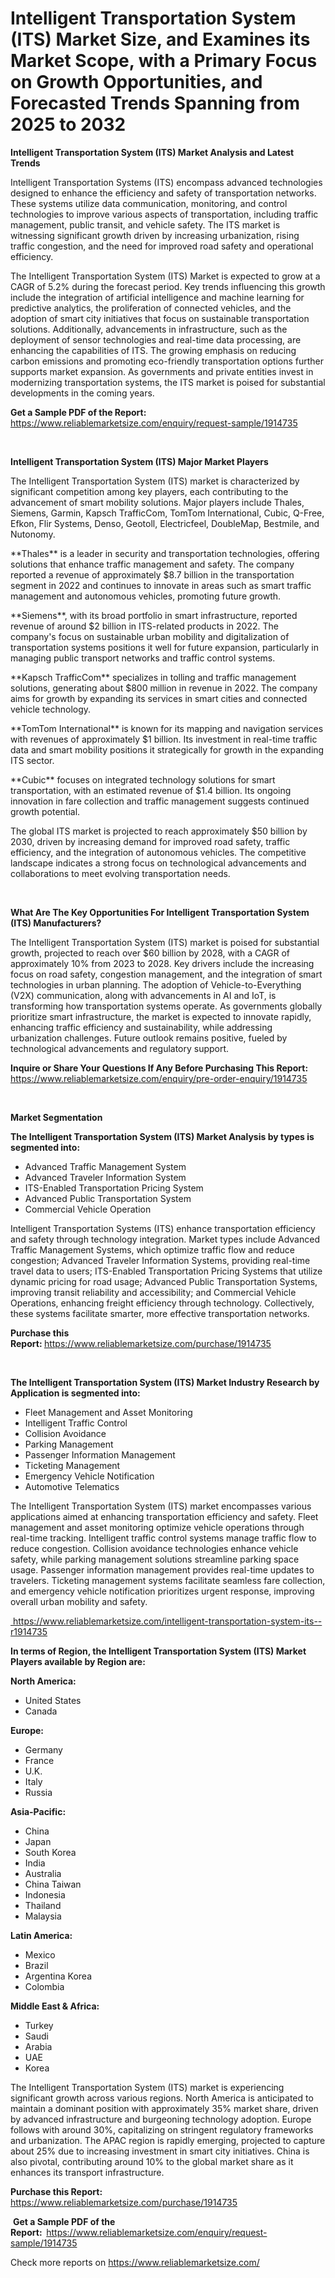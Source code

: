 <p><h1>Intelligent Transportation System (ITS) Market Size, and Examines its Market Scope, with a Primary Focus on Growth Opportunities, and Forecasted Trends Spanning from 2025 to 2032</h1></p><p><strong>Intelligent Transportation System (ITS) Market Analysis and Latest Trends</strong></p>
<p><p>Intelligent Transportation Systems (ITS) encompass advanced technologies designed to enhance the efficiency and safety of transportation networks. These systems utilize data communication, monitoring, and control technologies to improve various aspects of transportation, including traffic management, public transit, and vehicle safety. The ITS market is witnessing significant growth driven by increasing urbanization, rising traffic congestion, and the need for improved road safety and operational efficiency.</p><p>The Intelligent Transportation System (ITS) Market is expected to grow at a CAGR of 5.2% during the forecast period. Key trends influencing this growth include the integration of artificial intelligence and machine learning for predictive analytics, the proliferation of connected vehicles, and the adoption of smart city initiatives that focus on sustainable transportation solutions. Additionally, advancements in infrastructure, such as the deployment of sensor technologies and real-time data processing, are enhancing the capabilities of ITS. The growing emphasis on reducing carbon emissions and promoting eco-friendly transportation options further supports market expansion. As governments and private entities invest in modernizing transportation systems, the ITS market is poised for substantial developments in the coming years.</p></p>
<p><strong>Get a Sample PDF of the Report:&nbsp;</strong> <a href="https://www.reliablemarketsize.com/enquiry/request-sample/1914735?utm_campaign=2462&utm_medium=2&utm_source=Github&utm_content=ia&utm_term=31032025&utm_id=intelligent-transportation-system-its">https://www.reliablemarketsize.com/enquiry/request-sample/1914735</a></p>
<p>&nbsp;</p>
<p><strong>Intelligent Transportation System (ITS) Major Market Players</strong></p>
<p><p>The Intelligent Transportation System (ITS) market is characterized by significant competition among key players, each contributing to the advancement of smart mobility solutions. Major players include Thales, Siemens, Garmin, Kapsch TrafficCom, TomTom International, Cubic, Q-Free, Efkon, Flir Systems, Denso, Geotoll, Electricfeel, DoubleMap, Bestmile, and Nutonomy.</p><p>**Thales** is a leader in security and transportation technologies, offering solutions that enhance traffic management and safety. The company reported a revenue of approximately $8.7 billion in the transportation segment in 2022 and continues to innovate in areas such as smart traffic management and autonomous vehicles, promoting future growth.</p><p>**Siemens**, with its broad portfolio in smart infrastructure, reported revenue of around $2 billion in ITS-related products in 2022. The company's focus on sustainable urban mobility and digitalization of transportation systems positions it well for future expansion, particularly in managing public transport networks and traffic control systems.</p><p>**Kapsch TrafficCom** specializes in tolling and traffic management solutions, generating about $800 million in revenue in 2022. The company aims for growth by expanding its services in smart cities and connected vehicle technology.</p><p>**TomTom International** is known for its mapping and navigation services with revenues of approximately $1 billion. Its investment in real-time traffic data and smart mobility positions it strategically for growth in the expanding ITS sector.</p><p>**Cubic** focuses on integrated technology solutions for smart transportation, with an estimated revenue of $1.4 billion. Its ongoing innovation in fare collection and traffic management suggests continued growth potential.</p><p>The global ITS market is projected to reach approximately $50 billion by 2030, driven by increasing demand for improved road safety, traffic efficiency, and the integration of autonomous vehicles. The competitive landscape indicates a strong focus on technological advancements and collaborations to meet evolving transportation needs.</p></p>
<p>&nbsp;</p>
<p><strong>What Are The Key Opportunities For Intelligent Transportation System (ITS) Manufacturers?</strong></p>
<p><p>The Intelligent Transportation System (ITS) market is poised for substantial growth, projected to reach over $60 billion by 2028, with a CAGR of approximately 10% from 2023 to 2028. Key drivers include the increasing focus on road safety, congestion management, and the integration of smart technologies in urban planning. The adoption of Vehicle-to-Everything (V2X) communication, along with advancements in AI and IoT, is transforming how transportation systems operate. As governments globally prioritize smart infrastructure, the market is expected to innovate rapidly, enhancing traffic efficiency and sustainability, while addressing urbanization challenges. Future outlook remains positive, fueled by technological advancements and regulatory support.</p></p>
<p><strong>Inquire or Share Your Questions If Any Before Purchasing This Report:</strong> <a href="https://www.reliablemarketsize.com/enquiry/pre-order-enquiry/1914735?utm_campaign=2462&utm_medium=2&utm_source=Github&utm_content=ia&utm_term=31032025&utm_id=intelligent-transportation-system-its">https://www.reliablemarketsize.com/enquiry/pre-order-enquiry/1914735</a></p>
<p>&nbsp;</p>
<p><strong>Market Segmentation</strong></p>
<p><strong>The Intelligent Transportation System (ITS) Market Analysis by types is segmented into:</strong></p>
<p><ul><li>Advanced Traffic Management System</li><li>Advanced Traveler Information System</li><li>ITS-Enabled Transportation Pricing System</li><li>Advanced Public Transportation System</li><li>Commercial Vehicle Operation</li></ul></p>
<p><p>Intelligent Transportation Systems (ITS) enhance transportation efficiency and safety through technology integration. Market types include Advanced Traffic Management Systems, which optimize traffic flow and reduce congestion; Advanced Traveler Information Systems, providing real-time travel data to users; ITS-Enabled Transportation Pricing Systems that utilize dynamic pricing for road usage; Advanced Public Transportation Systems, improving transit reliability and accessibility; and Commercial Vehicle Operations, enhancing freight efficiency through technology. Collectively, these systems facilitate smarter, more effective transportation networks.</p></p>
<p><strong>Purchase this Report:&nbsp;</strong><a href="https://www.reliablemarketsize.com/purchase/1914735?utm_campaign=2462&utm_medium=2&utm_source=Github&utm_content=ia&utm_term=31032025&utm_id=intelligent-transportation-system-its">https://www.reliablemarketsize.com/purchase/1914735</a></p>
<p>&nbsp;</p>
<p><strong>The Intelligent Transportation System (ITS) Market Industry Research by Application is segmented into:</strong></p>
<p><ul><li>Fleet Management and Asset Monitoring</li><li>Intelligent Traffic Control</li><li>Collision Avoidance</li><li>Parking Management</li><li>Passenger Information Management</li><li>Ticketing Management</li><li>Emergency Vehicle Notification</li><li>Automotive Telematics</li></ul></p>
<p><p>The Intelligent Transportation System (ITS) market encompasses various applications aimed at enhancing transportation efficiency and safety. Fleet management and asset monitoring optimize vehicle operations through real-time tracking. Intelligent traffic control systems manage traffic flow to reduce congestion. Collision avoidance technologies enhance vehicle safety, while parking management solutions streamline parking space usage. Passenger information management provides real-time updates to travelers. Ticketing management systems facilitate seamless fare collection, and emergency vehicle notification prioritizes urgent response, improving overall urban mobility and safety.</p></p>
<p><a href="https://www.reliablemarketsize.com/intelligent-transportation-system-its--r1914735?utm_campaign=2462&utm_medium=2&utm_source=Github&utm_content=ia&utm_term=31032025&utm_id=intelligent-transportation-system-its">&nbsp;https://www.reliablemarketsize.com/intelligent-transportation-system-its--r1914735</a></p>
<p><strong>In terms of Region, the Intelligent Transportation System (ITS) Market Players available by Region are:</strong></p>
<p>
    <p> <strong> North America: </strong>
        <ul>
            <li>United States</li>
            <li>Canada</li>
        </ul>
        </p> 
    <p> <strong> Europe: </strong>
        <ul>
            <li>Germany</li>
            <li>France</li>
            <li>U.K.</li>
            <li>Italy</li>
            <li>Russia</li>
        </ul>
        </p> 
    <p> <strong> Asia-Pacific: </strong>
        <ul>
            <li>China</li>
            <li>Japan</li>
            <li>South Korea</li>
            <li>India</li>
            <li>Australia</li>
            <li>China Taiwan</li>
            <li>Indonesia</li>
            <li>Thailand</li>
            <li>Malaysia</li>
        </ul>
        </p> 
    <p> <strong> Latin America: </strong>
        <ul>
            <li>Mexico</li>
            <li>Brazil</li>
            <li>Argentina Korea</li>
            <li>Colombia</li>
        </ul>
        </p> 
    <p> <strong> Middle East & Africa: </strong>
        <ul>
            <li>Turkey</li>
            <li>Saudi</li>
            <li>Arabia</li>
            <li>UAE</li>
            <li>Korea</li>
        </ul>
    </p>
    </p>
<p><p>The Intelligent Transportation System (ITS) market is experiencing significant growth across various regions. North America is anticipated to maintain a dominant position with approximately 35% market share, driven by advanced infrastructure and burgeoning technology adoption. Europe follows with around 30%, capitalizing on stringent regulatory frameworks and urbanization. The APAC region is rapidly emerging, projected to capture about 25% due to increasing investment in smart city initiatives. China is also pivotal, contributing around 10% to the global market share as it enhances its transport infrastructure.</p></p>
<p><strong>Purchase this Report: </strong><a href="https://www.reliablemarketsize.com/purchase/1914735?utm_campaign=2462&utm_medium=2&utm_source=Github&utm_content=ia&utm_term=31032025&utm_id=intelligent-transportation-system-its">https://www.reliablemarketsize.com/purchase/1914735</a></p>
<p>&nbsp;<strong>Get a Sample PDF of the Report:&nbsp;&nbsp;</strong><a href="https://www.reliablemarketsize.com/enquiry/request-sample/1914735?utm_campaign=2462&utm_medium=2&utm_source=Github&utm_content=ia&utm_term=31032025&utm_id=intelligent-transportation-system-its">https://www.reliablemarketsize.com/enquiry/request-sample/1914735</a></p>
<p><strong></strong></p>
<p>Check more reports on <a href="https://www.reliablemarketsize.com/?utm_campaign=2462&utm_medium=2&utm_source=Github&utm_content=ia&utm_term=31032025&utm_id=intelligent-transportation-system-its">https://www.reliablemarketsize.com/</a></p>